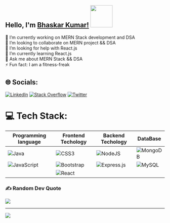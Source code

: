 ## Hello, I'm [Bhaskar Kumar!](https://bhaskarkumar1.github.io/cv/) <img src="https://c.tenor.com/nebZyl8oN7IAAAAi/wave-hello.gif" width="70" height="70" />
 🔭 I’m currently working on MERN Stack development and DSA<br>👯 I’m looking to collaborate on MERN project && DSA<br>🤝 I’m looking for help with React.js<br>🌱 I’m currently learning React.js<br>💬     Ask me about MERN Stack && DSA<br>⚡ Fun fact: I am a fitness-freak
## 🌐 Socials:
[![LinkedIn](https://img.shields.io/badge/LinkedIn-%230077B5.svg?logo=linkedin&logoColor=white)](https://linkedin.com/in/bhaskar-kumar-61a3271b3) [![Stack Overflow](https://img.shields.io/badge/-Stackoverflow-FE7A16?logo=stack-overflow&logoColor=white)](https://stackoverflow.com/users/16772608) [![Twitter](https://img.shields.io/badge/Twitter-%231DA1F2.svg?logo=Twitter&logoColor=white)](https://twitter.com/@bhaskarkrsingh_) 

# 💻 Tech Stack:

|  Programming language  |  Frontend Techology  |  Backend Techology  |   DataBase  |
| ------------- | ------------- | ------------- | ------------- |
| ![Java](https://img.shields.io/badge/java-%23ED8B00.svg?style=for-the-badge&logo=java&logoColor=white) | ![CSS3](https://img.shields.io/badge/css3-%231572B6.svg?style=for-the-badge&logo=css3&logoColor=white) | ![NodeJS](https://img.shields.io/badge/node.js-6DA55F?style=for-the-badge&logo=node.js&logoColor=white) | ![MongoDB](https://img.shields.io/badge/MongoDB-%234ea94b.svg?style=for-the-badge&logo=mongodb&logoColor=white) |
| ![JavaScript](https://img.shields.io/badge/javascript-%23323330.svg?style=for-the-badge&logo=javascript&logoColor=%23F7DF1E) | ![Bootstrap](https://img.shields.io/badge/bootstrap-%23563D7C.svg?style=for-the-badge&logo=bootstrap&logoColor=white) | ![Express.js](https://img.shields.io/badge/express.js-%23404d59.svg?style=for-the-badge&logo=express&logoColor=%2361DAFB) | ![MySQL](https://img.shields.io/badge/mysql-%2300f.svg?style=for-the-badge&logo=mysql&logoColor=white) | 
|   | ![React](https://img.shields.io/badge/react-%2320232a.svg?style=for-the-badge&logo=react&logoColor=%2361DAFB) |

### ✍️ Random Dev Quote
![](https://quotes-github-readme.vercel.app/api?type=horizontal&theme=gruvbox)

---
[![](https://visitcount.itsvg.in/api?id=bhaskarkumar1&icon=0&color=5)](https://visitcount.itsvg.in)

